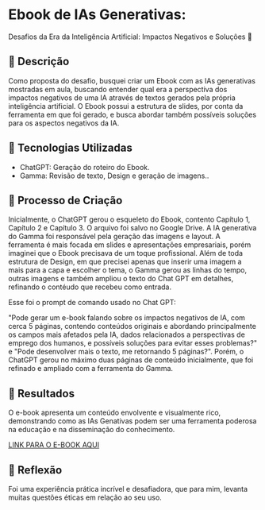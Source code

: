 # Ebook de IAs Generativas:
Desafios da Era da Inteligência Artificial: Impactos Negativos e Soluções
 🌌

## 📒 Descrição
Como proposta do desafio, busquei criar um Ebook com as IAs generativas mostradas em aula, buscando entender qual era a perspectiva dos impactos negativos de uma IA através de textos gerados pela própria inteligência artificial. O Ebook possui a estrutura de slides, por conta da ferramenta em que foi gerado, e busca abordar também possíveis soluções para os aspectos negativos da IA.

## 🤖 Tecnologias Utilizadas
- ChatGPT: Geração do roteiro do Ebook. 
- Gamma: Revisão de texto, Design e geração de imagens..

## 🧐 Processo de Criação
Inicialmente, o ChatGPT gerou o esqueleto do Ebook, contento Capítulo 1, Capítulo 2 e Capítulo 3. O arquivo foi salvo no Google Drive. A IA generativa do Gamma foi responsável pela geração das imagens e layout. A ferramenta é mais focada em slides e apresentações empresariais, porém imaginei que o Ebook precisava de um toque profissional. Além de toda estrutura de Design, em que precisei apenas que inserir uma imagem a mais para a capa e escolher o tema, o Gamma gerou as linhas do tempo, outras imagens e também ampliou o texto do Chat GPT em detalhes, refinando o contéudo que recebeu como entrada.

Esse foi o prompt de comando usado no Chat GPT:

"Pode gerar um e-book falando sobre os impactos negativos de IA, com cerca 5 páginas, contendo conteúdos originais e abordando principalmente os campos mais afetados pela IA, dados relacionados a perspectivas de emprego dos humanos, e possíveis soluções para evitar esses problemas?" e "Pode desenvolver mais o texto, me retornando 5 páginas?".
Porém, o ChatGPT gerou no máximo duas páginas de conteúdo inicialmente, que foi refinado e ampliado com a ferramenta do Gamma. 

## 🚀 Resultados
O e-book apresenta um conteúdo envolvente e visualmente rico, demonstrando como as IAs Genativas podem ser uma ferramenta poderosa na educação e na disseminação do conhecimento.

[LINK PARA O E-BOOK AQUI](exemplos/Desafios-da-Era-da-Inteligencia-Artificial-Impactos-Negativos-e-Solucoes.pdf)

## 💭 Reflexão
Foi uma experiência prática incrível e desafiadora, que para mim, levanta muitas questões éticas em relação ao seu uso. 
